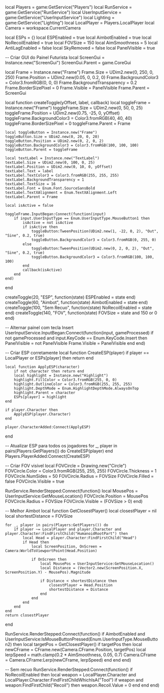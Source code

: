 local Players = game:GetService("Players")
local RunService = game:GetService("RunService")
local UserInputService = game:GetService("UserInputService")
local Lighting = game:GetService("Lighting")
local LocalPlayer = Players.LocalPlayer
local Camera = workspace.CurrentCamera

local ESPs = {}
local ESPEnabled = true
local AimbotEnabled = true
local NoRecoilEnabled = true
local FOVSize = 150
local AimSmoothness = 5
local AntiLagEnabled = false
local SkyRemoved = false
local PanelVisible = true

-- Criar GUI do Painel Futurista
local ScreenGui = Instance.new("ScreenGui")
ScreenGui.Parent = game.CoreGui

local Frame = Instance.new("Frame")
Frame.Size = UDim2.new(0, 250, 0, 250)
Frame.Position = UDim2.new(0.05, 0, 0.2, 0)
Frame.BackgroundColor3 = Color3.fromRGB(0, 0, 0)
Frame.BackgroundTransparency = 0.2
Frame.BorderSizePixel = 0
Frame.Visible = PanelVisible
Frame.Parent = ScreenGui

local function createToggle(yOffset, label, callback)
    local toggleFrame = Instance.new("Frame")
    toggleFrame.Size = UDim2.new(0, 50, 0, 25)
    toggleFrame.Position = UDim2.new(0.75, -25, 0, yOffset)
    toggleFrame.BackgroundColor3 = Color3.fromRGB(40, 40, 40)
    toggleFrame.BorderSizePixel = 0
    toggleFrame.Parent = Frame

    local toggleButton = Instance.new("Frame")
    toggleButton.Size = UDim2.new(0, 20, 0, 20)
    toggleButton.Position = UDim2.new(0, 2, 0, 2)
    toggleButton.BackgroundColor3 = Color3.fromRGB(100, 100, 100)
    toggleButton.Parent = toggleFrame

    local textLabel = Instance.new("TextLabel")
    textLabel.Size = UDim2.new(0, 100, 0, 25)
    textLabel.Position = UDim2.new(0, 10, 0, yOffset)
    textLabel.Text = label
    textLabel.TextColor3 = Color3.fromRGB(255, 255, 255)
    textLabel.BackgroundTransparency = 1
    textLabel.TextSize = 16
    textLabel.Font = Enum.Font.SourceSansBold
    textLabel.TextXAlignment = Enum.TextXAlignment.Left
    textLabel.Parent = Frame

    local isActive = false

    toggleFrame.InputBegan:Connect(function(input)
        if input.UserInputType == Enum.UserInputType.MouseButton1 then
            isActive = not isActive
            if isActive then
                toggleButton:TweenPosition(UDim2.new(1, -22, 0, 2), "Out", "Sine", 0.2, true)
                toggleButton.BackgroundColor3 = Color3.fromRGB(0, 255, 0)
            else
                toggleButton:TweenPosition(UDim2.new(0, 2, 0, 2), "Out", "Sine", 0.2, true)
                toggleButton.BackgroundColor3 = Color3.fromRGB(100, 100, 100)
            end
            callback(isActive)
        end
    end)
end

createToggle(20, "ESP", function(state) ESPEnabled = state end)
createToggle(60, "Aimbot", function(state) AimbotEnabled = state end)
createToggle(100, "Sem Recuo", function(state) NoRecoilEnabled = state end)
createToggle(140, "FOV", function(state) FOVSize = state and 150 or 0 end)

-- Alternar painel com tecla Insert
UserInputService.InputBegan:Connect(function(input, gameProcessed)
    if not gameProcessed and input.KeyCode == Enum.KeyCode.Insert then
        PanelVisible = not PanelVisible
        Frame.Visible = PanelVisible
    end
end)

-- Criar ESP corretamente
local function CreateESP(player)
    if player == LocalPlayer or ESPs[player] then return end

    local function ApplyESP(character)
        if not character then return end
        local highlight = Instance.new("Highlight")
        highlight.FillColor = Color3.fromRGB(255, 0, 0)
        highlight.OutlineColor = Color3.fromRGB(255, 255, 255)
        highlight.DepthMode = Enum.HighlightDepthMode.AlwaysOnTop
        highlight.Parent = character
        ESPs[player] = highlight
    end

    if player.Character then
        ApplyESP(player.Character)
    end

    player.CharacterAdded:Connect(ApplyESP)
end

-- Atualizar ESP para todos os jogadores
for _, player in pairs(Players:GetPlayers()) do
    CreateESP(player)
end
Players.PlayerAdded:Connect(CreateESP)

-- Criar FOV visível
local FOVCircle = Drawing.new("Circle")
FOVCircle.Color = Color3.fromRGB(255, 255, 255)
FOVCircle.Thickness = 1
FOVCircle.NumSides = 50
FOVCircle.Radius = FOVSize
FOVCircle.Filled = false
FOVCircle.Visible = true

RunService.RenderStepped:Connect(function()
    local MousePos = UserInputService:GetMouseLocation()
    FOVCircle.Position = MousePos
    FOVCircle.Radius = FOVSize
    FOVCircle.Visible = (FOVSize > 0)
end)

-- Melhor Aimbot
local function GetClosestPlayer()
    local closestPlayer = nil
    local shortestDistance = FOVSize

    for _, player in pairs(Players:GetPlayers()) do
        if player ~= LocalPlayer and player.Character and player.Character:FindFirstChild("HumanoidRootPart") then
            local Head = player.Character:FindFirstChild("Head")
            if Head then
                local ScreenPosition, OnScreen = Camera:WorldToViewportPoint(Head.Position)

                if OnScreen then
                    local MousePos = UserInputService:GetMouseLocation()
                    local Distance = (Vector2.new(ScreenPosition.X, ScreenPosition.Y) - MousePos).Magnitude

                    if Distance < shortestDistance then
                        closestPlayer = Head.Position
                        shortestDistance = Distance
                    end
                end
            end
        end
    end
    return closestPlayer
end

RunService.RenderStepped:Connect(function()
    if AimbotEnabled and UserInputService:IsMouseButtonPressed(Enum.UserInputType.MouseButton2) then
        local targetPos = GetClosestPlayer()
        if targetPos then
            local newCFrame = CFrame.new(Camera.CFrame.Position, targetPos)
            local lerpSpeed = math.clamp(0.2 * AimSmoothness, 0.05, 0.7)
            Camera.CFrame = Camera.CFrame:Lerp(newCFrame, lerpSpeed)
        end
    end
end)

-- Sem recuo
RunService.RenderStepped:Connect(function()
    if NoRecoilEnabled then
        local weapon = LocalPlayer.Character and LocalPlayer.Character:FindFirstChildWhichIsA("Tool")
        if weapon and weapon:FindFirstChild("Recoil") then
            weapon.Recoil.Value = 0
        end
    end
end)
